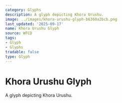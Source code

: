 ```yaml
---
category: Glyphs
description: A glyph depicting Khora Urushu.
image: ../images/khora-urushu-glyph-b6360a2bcb.png
last_updated: '2025-09-17'
name: Khora Urushu Glyph
source: WFCD
tags:
- Glyph
- Glyphs
tradable: false
type: Glyph
---
```


# Khora Urushu Glyph

A glyph depicting Khora Urushu.

